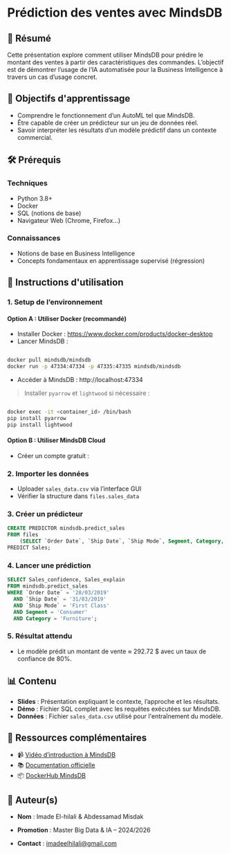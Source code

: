 # Prédiction des ventes avec MindsDB

## 📌 Résumé
Cette présentation explore comment utiliser MindsDB pour prédire le montant des ventes à partir des caractéristiques des commandes. L’objectif est de démontrer l’usage de l’IA automatisée pour la Business Intelligence à travers un cas d’usage concret.

## 🎯 Objectifs d'apprentissage
- Comprendre le fonctionnement d’un AutoML tel que MindsDB.
- Être capable de créer un prédicteur sur un jeu de données réel.
- Savoir interpréter les résultats d’un modèle prédictif dans un contexte commercial.

## 🛠️ Prérequis
### Techniques
- Python 3.8+
- Docker
- SQL (notions de base)
- Navigateur Web (Chrome, Firefox...)

### Connaissances
- Notions de base en Business Intelligence
- Concepts fondamentaux en apprentissage supervisé (régression)

## 🚀 Instructions d'utilisation

### 1. Setup de l’environnement
#### Option A : Utiliser Docker (recommandé)
- Installer Docker : https://www.docker.com/products/docker-desktop  
- Lancer MindsDB :
```bash

docker pull mindsdb/mindsdb
docker run -p 47334:47334 -p 47335:47335 mindsdb/mindsdb
```
- Accéder à MindsDB : http://localhost:47334

> Installer `pyarrow` et `lightwood` si nécessaire :
```bash

docker exec -it <container_id> /bin/bash
pip install pyarrow
pip install lightwood
```

#### Option B : Utiliser MindsDB Cloud
- Créer un compte gratuit :

### 2. Importer les données
- Uploader `sales_data.csv` via l’interface GUI
- Vérifier la structure dans `files.sales_data`

### 3. Créer un prédicteur
```sql
CREATE PREDICTOR mindsdb.predict_sales
FROM files
    (SELECT `Order Date`, `Ship Date`, `Ship Mode`, Segment, Category, Sales FROM sales_data)
PREDICT Sales;
```

### 4. Lancer une prédiction
```sql
SELECT Sales_confidence, Sales_explain
FROM mindsdb.predict_sales
WHERE `Order Date` = '28/03/2019'
  AND `Ship Date` = '31/03/2019'
  AND `Ship Mode` = 'First Class'
  AND Segment = 'Consumer'
  AND Category = 'Furniture';
```

### 5. Résultat attendu
- Le modèle prédit un montant de vente ≈ 292.72 $ avec un taux de confiance de 80%.

## 📊 Contenu
- **Slides** : Présentation expliquant le contexte, l’approche et les résultats.
- **Démo** : Fichier SQL complet avec les requêtes exécutées sur MindsDB.
- **Données** : Fichier `sales_data.csv` utilisé pour l'entraînement du modèle.

## 🔗 Ressources complémentaires
- 📹 [Vidéo d’introduction à MindsDB](https://youtu.be/D_BoVJeDGLw)
- 📚 [Documentation officielle](https://docs.mindsdb.com/mindsdb-connect)
- 📦 [DockerHub MindsDB](https://hub.docker.com/r/mindsdb/mindsdb)

## 👥 Auteur(s)
- **Nom** : Imade El-hilali & Abdessamad Misdak  

- **Promotion** : Master Big Data & IA – 2024/2026
- **Contact** : imadeelhilali@gmail.com 
